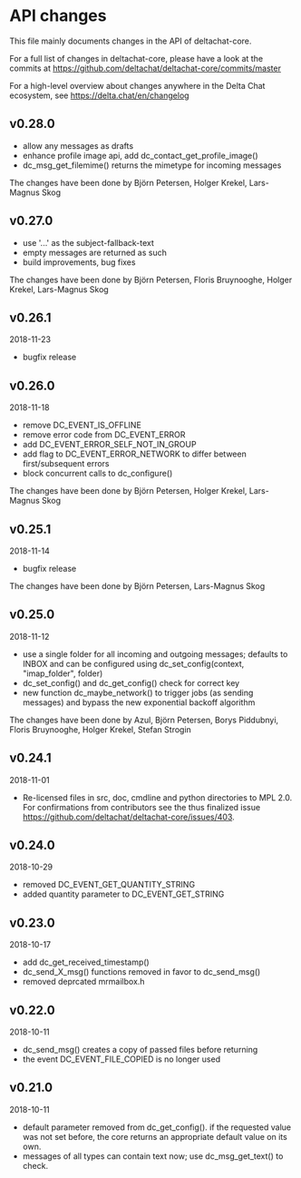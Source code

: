 # API changes

This file mainly documents changes in the API of deltachat-core.

For a full list of changes in deltachat-core, please have a look at the commits at
https://github.com/deltachat/deltachat-core/commits/master

For a high-level overview about changes anywhere in the Delta Chat ecosystem,
see https://delta.chat/en/changelog

## v0.28.0

* allow any messages as drafts
* enhance profile image api, add dc_contact_get_profile_image()
* dc_msg_get_filemime() returns the mimetype for incoming messages

The changes have been done by Björn Petersen, Holger Krekel,
Lars-Magnus Skog

## v0.27.0

* use '...' as the subject-fallback-text
* empty messages are returned as such
* build improvements, bug fixes

The changes have been done by Björn Petersen, Floris Bruynooghe,
Holger Krekel, Lars-Magnus Skog

## v0.26.1
2018-11-23

* bugfix release

## v0.26.0
2018-11-18

* remove DC_EVENT_IS_OFFLINE
* remove error code from DC_EVENT_ERROR
* add DC_EVENT_ERROR_SELF_NOT_IN_GROUP
* add flag to DC_EVENT_ERROR_NETWORK to differ between first/subsequent errors
* block concurrent calls to dc_configure()

The changes have been done by Björn Petersen, Holger Krekel, Lars-Magnus Skog

## v0.25.1
2018-11-14

* bugfix release

The changes have been done by Björn Petersen, Lars-Magnus Skog

## v0.25.0
2018-11-12

* use a single folder for all incoming and outgoing messages;
  defaults to INBOX and can be configured using
  dc_set_config(context, "imap_folder", folder)
* dc_set_config() and dc_get_config() check for correct key
* new function dc_maybe_network() to trigger jobs (as sending messages)
  and bypass the new exponential backoff algorithm

The changes have been done by Azul, Björn Petersen, Borys Piddubnyi,
Floris Bruynooghe, Holger Krekel, Stefan Strogin

## v0.24.1
2018-11-01

* Re-licensed files in src, doc, cmdline and python directories to MPL 2.0. 
  For confirmations from contributors see the thus finalized issue
  https://github.com/deltachat/deltachat-core/issues/403.

## v0.24.0
2018-10-29

* removed DC_EVENT_GET_QUANTITY_STRING
* added quantity parameter to DC_EVENT_GET_STRING

## v0.23.0
2018-10-17

* add dc_get_received_timestamp()
* dc_send_X_msg() functions removed in favor to dc_send_msg()
* removed deprcated mrmailbox.h


## v0.22.0
2018-10-11

* dc_send_msg() creates a copy of passed files before returning
* the event DC_EVENT_FILE_COPIED is no longer used


## v0.21.0
2018-10-11

* default parameter removed from dc_get_config().
  if the requested value was not set before, 
  the core returns an appropriate default value on its own.
* messages of all types can contain text now;
  use dc_msg_get_text() to check.
